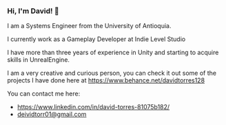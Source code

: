 ### Hi, I'm David! 👋

I am a Systems Engineer from the University of Antioquia.

I currently work as a Gameplay Developer at Indie Level Studio

I have more than three years of experience in Unity and starting to acquire skills in UnrealEngine.

I am a very creative and curious person, you can check it out some of the projects I have done here at https://www.behance.net/davidtorres128


You can contact me here:
- https://www.linkedin.com/in/david-torres-81075b182/
- deividtorr01@gmail.com

<!--
**deivid-01/deivid-01** is a ✨ _special_ ✨ repository because its `README.md` (this file) appears on your GitHub profile.

Here are some ideas to get you started:

- 🔭 I’m currently working on ...
- 🌱 I’m currently learning ...
- 👯 I’m looking to collaborate on ...
- 🤔 I’m looking for help with ...
- 💬 Ask me about ...
- 📫 How to reach me: ...
- 😄 Pronouns: ...
- ⚡ Fun fact: ...
-->
